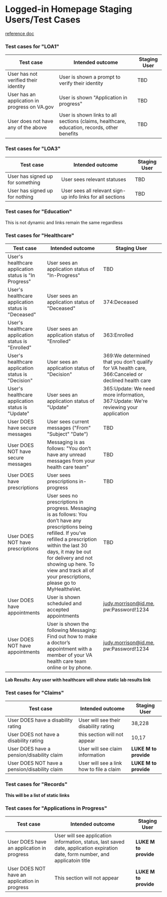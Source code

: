 # Logged-in Homepage Staging Users/Test Cases 
[reference doc](https://github.com/department-of-veterans-affairs/va.gov-team/blob/master/products/health-care/application/va-application/product/readme.md)

### Test cases for "LOA1"
|Test case|Intended outcome|Staging User|
|----|----|----|
|User has not verified their identity|User is shown a prompt to verify their identity|TBD|
|User has an application in progress on VA.gov|User is shown "Application in progress"|TBD|
|User does not have any of the above|User is shown links to all sections (claims, healthcare, education, records, other benefits|TBD|


### Test cases for "LOA3"
|Test case|Intended outcome|Staging User|
|----|----|----|
|User has signed up for something|User sees relevant statuses |TBD|
|User has signed up for nothing|User sees all relevant sign-up info links for all sections|TBD|

### Test cases for "Education"
This is not dynamic and links remain the same regardless

### Test cases for "Healthcare"
|Test case|Intended outcome|Staging User|
|----|----|----|
|User's healthcare application status is "In Progress"|User sees an application status of "In-Progress"|TBD|
|User's healthcare application status is "Deceased"|User sees an application status of "Deceased"|374:Deceased|
|User's healthcare application status is "Enrolled"|User sees an application status of "Enrolled"|363:Enrolled|
|User's healthcare application status is "Decision"|User sees an application status of "Decision"|369:We determined that you don’t qualify for VA health care, 366:Canceled or declined health care|
|User's healthcare application status is "Update"|User sees an application status of "Update"|365:Update: We need more information, 367:Update: We're reviewing your application|
|User DOES have secure messages|User sees current messages ("From" "Subject" "Date")|TBD|
|User DOES NOT have secure messages|Messaging is as follows: "You don’t have any unread messages from your health care team"|TBD|
|User DOES have prescriptions|User sees prescriptions in-progress|TBD|
|User DOES NOT have prescriptions|User sees no prescriptions in progress. Messaging is as follows: You don’t have any prescriptions being refilled. If you’ve refilled a prescription within the last 30 days, it may be out for delivery and not showing up here.  To view and track all of your prescriptions, please go to MyHealtheVet.|TBD|
|User DOES have appointments|User is shown scheduled and accepted appointments|judy.morrison@id.me, pw:Password!1234|
|User DOES NOT have appointments|User is shown the following Messaging: Find out how to make a doctor’s appointment with a member of your VA health care team online or by phone.|judy.morrison@id.me, pw:Password!1234|

**Lab Results: Any user with healthcare will show static lab results link**

### Test cases for "Claims"
|Test case|Intended outcome|Staging User|
|----|----|----|
|User DOES have a disability rating|User will see their disability rating|38,228|
|User DOES not have a disability rating|this section will not appear|10,17|
|User DOES have a pension/disability claim|User will see claim information|**LUKE M to provide**|
|User DOES NOT have a pension/disability claim|User will see a link how to file a claim|**LUKE M to provide**|


### Test cases for "Records"
**This will be a list of static links**

### Test cases for "Applications in Progress"
|Test case|Intended outcome|Staging User|
|----|----|----|
|User DOES have an application in progress|User will see application information, status, last saved date, application expiration date, form number, and applicatoin title|**LUKE M to provide**|
|User DOES NOT have an application in progress|This section will not appear|**LUKE M to provide**|



